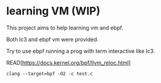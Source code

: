 # learning VM (WIP)

This project aims to help learning vm and ebpf.

Both lc3 and ebpf vm were provided.

Try to use ebpf running a prog with term interactive like lc3.

READ[https://docs.kernel.org/bpf/llvm_reloc.html]

`clang --target=bpf -O2 -c test.c`

